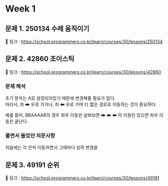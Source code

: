 # Week 1

## 문제 1. 250134 수레 움직이기

📌 링크 : https://school.programmers.co.kr/learn/courses/30/lessons/250134

## 문제 2. 42860 조이스틱
📌 링크 : https://school.programmers.co.kr/learn/courses/30/lessons/42860

### 문제 해석

초기 문자는 A로 설정되어있기 때문에 변경해줄 필요가 없다.   
따라서, 좌 ➡ 우로 가거나, 좌 ⬅ 우로 가며 더 짧은 경로로 이동하는 것이 중요하다.

예를 들어, BBAAAAB의 경우 좌우 이동만 살펴보면 ➡ ⬅ ⬅ 의 이동만 있으면 좌우 이동은 끝난다.


### 풀면서 들었던 의문사항

처음에는 각 칸씩 이동하면서 그때마다 상하 변경을 

## 문제 3. 49191 순위
📌 링크 : https://school.programmers.co.kr/learn/courses/30/lessons/49191
